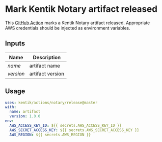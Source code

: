# Mark Kentik Notary artifact released

This [GitHub Action][action] marks a Kentik Notary artifact
released. Appropriate AWS credentials should be injected as
environment variables.

## Inputs

| Name          | Description                     |
| ------------- | ------------------------------- |
| *name*        | artifact name                   |
| *version*     | artifact version                |

## Usage

```yaml
uses: kentik/actions/notary/release@master
with:
  name: artifact
  version: 1.0.0
env:
  AWS_ACCESS_KEY_ID: ${{ secrets.AWS_ACCESS_KEY_ID }}
  AWS_SECRET_ACCESS_KEY: ${{ secrets.AWS_SECRET_ACCESS_KEY }}
  AWS_REGION: ${{ secrets.AWS_REGION }}
```

[action]: https://github.com/features/actions
